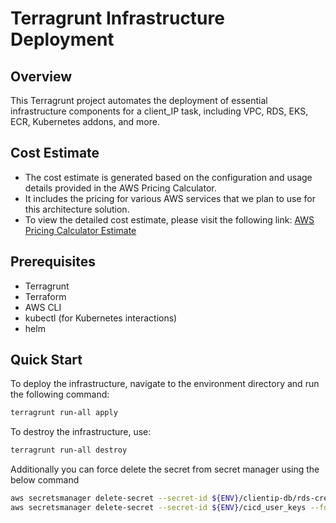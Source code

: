# Terragrunt Infrastructure Deployment

## Overview
This Terragrunt project automates the deployment of essential infrastructure components for a client_IP task, including VPC, RDS, EKS, ECR, Kubernetes addons, and more.

## Cost Estimate
- The cost estimate is generated based on the configuration and usage details provided in the AWS Pricing Calculator. 
- It includes the pricing for various AWS services that we plan to use for this architecture solution.
- To view the detailed cost estimate, please visit the following link: [AWS Pricing Calculator Estimate](https://calculator.aws/#/estimate?id=85c617111b48e55303c93412b86b976404c42a81)

## Prerequisites
- Terragrunt
- Terraform
- AWS CLI
- kubectl (for Kubernetes interactions)
- helm

## Quick Start
To deploy the infrastructure, navigate to the environment directory and run the following command:


```bash
terragrunt run-all apply
```

To destroy the infrastructure, use:

```bash
terragrunt run-all destroy
```

Additionally you can force delete the secret from secret manager using the below command

```bash
aws secretsmanager delete-secret --secret-id ${ENV}/clientip-db/rds-credentials --force-delete-without-recovery
aws secretsmanager delete-secret --secret-id ${ENV}/cicd_user_keys --force-delete-without-recovery
```


